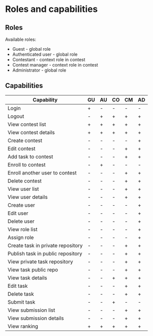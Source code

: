 # Roles and capabilities

## Roles

Available roles:

- Guest - global role
- Authenticated user - global role
- Contestant - context role in contest
- Contest manager - context role in contest
- Administrator - global role

## Capabilities

| Capability                        | GU  | AU  | CO  | CM  | AD  |
| --------------------------------- | --- | --- | --- | --- | --- |
| Login                             | +   | -   | -   | -   | -   |
| Logout                            | -   | +   | +   | +   | +   |
| View contest list                 | +   | +   | +   | +   | +   |
| View contest details              | +   | +   | +   | +   | +   |
| Create contest                    | -   | -   | -   | -   | +   |
| Edit contest                      | -   | -   | -   | +   | +   |
| Add task to contest               | -   | -   | -   | +   | +   |
| Enroll to contest                 | -   | +   | -   | -   | -   |
| Enroll another user to contest    | -   | -   | -   | +   | +   |
| Delete contest                    | -   | -   | -   | +   | +   |
| View user list                    | -   | -   | -   | +   | +   |
| View user details                 | -   | -   | -   | +   | +   |
| Create user                       | -   | -   | -   | -   | +   |
| Edit user                         | -   | -   | -   | -   | +   |
| Delete user                       | -   | -   | -   | -   | +   |
| View role list                    | -   | -   | -   | -   | +   |
| Assign role                       | -   | -   | -   | -   | +   |
| Create task in private repository | -   | -   | -   | +   | +   |
| Publish task in public repository | -   | -   | -   | +   | +   |
| View private task repository      | -   | -   | -   | +   | +   |
| View task public repo             | -   | -   | -   | +   | +   |
| View task details                 | -   | -   | +   | +   | +   |
| Edit task                         | -   | -   | -   | +   | +   |
| Delete task                       | -   | -   | -   | +   | +   |
| Submit task                       | -   | -   | +   | -   | -   |
| View submission list              | -   | -   | -   | +   | +   |
| View submission details           | -   | -   | -   | +   | +   |
| View ranking                      | +   | +   | +   | +   | +   |
